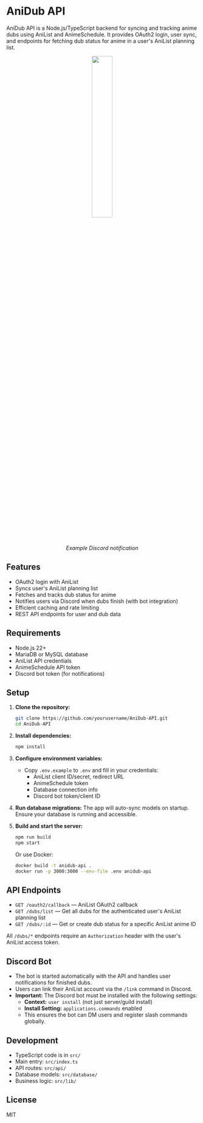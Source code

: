 # AniDub API

AniDub API is a Node.js/TypeScript backend for syncing and tracking anime dubs using AniList and AnimeSchedule. It provides OAuth2 login, user sync, and endpoints for fetching dub status for anime in a user's AniList planning list.

<p align="center" width="100%">
    <img width="33%" src="https://github.com/user-attachments/assets/8c80c5a6-dafc-462b-9945-8fef70a8f274">  
   <br/>
   <em>Example Discord notification</em>
</p>

## Features
- OAuth2 login with AniList
- Syncs user's AniList planning list
- Fetches and tracks dub status for anime
- Notifies users via Discord when dubs finish (with bot integration)
- Efficient caching and rate limiting
- REST API endpoints for user and dub data

## Requirements
- Node.js 22+
- MariaDB or MySQL database
- AniList API credentials
- AnimeSchedule API token
- Discord bot token (for notifications)

## Setup
1. **Clone the repository:**
   ```sh
   git clone https://github.com/yourusername/AniDub-API.git
   cd AniDub-API
   ```
2. **Install dependencies:**
   ```sh
   npm install
   ```
3. **Configure environment variables:**
   - Copy `.env.example` to `.env` and fill in your credentials:
     - AniList client ID/secret, redirect URL
     - AnimeSchedule token
     - Database connection info
     - Discord bot token/client ID

4. **Run database migrations:**
   The app will auto-sync models on startup. Ensure your database is running and accessible.

5. **Build and start the server:**
   ```sh
   npm run build
   npm start
   ```
   Or use Docker:
   ```sh
   docker build -t anidub-api .
   docker run -p 3000:3000 --env-file .env anidub-api
   ```

## API Endpoints
- `GET /oauth2/callback` — AniList OAuth2 callback
- `GET /dubs/list` — Get all dubs for the authenticated user's AniList planning list
- `GET /dubs/:id` — Get or create dub status for a specific AniList anime ID

All `/dubs/*` endpoints require an `Authorization` header with the user's AniList access token.

## Discord Bot
- The bot is started automatically with the API and handles user notifications for finished dubs.
- Users can link their AniList account via the `/link` command in Discord.
- **Important:** The Discord bot must be installed with the following settings:
  - **Context:** `user install` (not just server/guild install)
  - **Install Setting:** `applications.commands` enabled
  - This ensures the bot can DM users and register slash commands globally.

## Development
- TypeScript code is in `src/`
- Main entry: `src/index.ts`
- API routes: `src/api/`
- Database models: `src/database/`
- Business logic: `src/lib/`

## License
MIT


